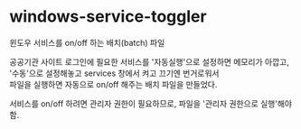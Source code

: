 # windows-service-toggler
윈도우 서비스를 on/off 하는 배치(batch) 파일

공공기관 사이트 로그인에 필요한 서비스를 '자동실행'으로 설정하면 메모리가 아깝고, '수동'으로 설정해놓고 services 창에서 켜고 끄기엔 번거로워서  
파일을 실행하면 자동으로 on/off 해주는 배치 파일을 만들었다.

서비스를 on/off 하려면 관리자 권한이 필요하므로, 파일을 '관리자 권한으로 실행'해야 함.
